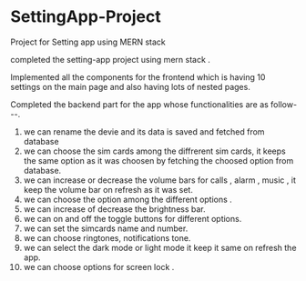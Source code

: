 # SettingApp-Project
Project for Setting app using MERN stack


completed the setting-app project using mern stack .


Implemented all the components for the frontend which is having 10 settings on the main page and 
also having lots of nested pages.


Completed the backend part for the app whose functionalities are as follow---.
1. we can rename the devie and its data is saved and fetched from database
2. we can choose the sim cards among the diffrerent sim cards, it keeps the same option as it was choosen by fetching the choosed option from database.
3. we can increase or decrease the volume bars for calls , alarm , music , it keep the volume bar on refresh as it was set.
4. we can choose the option among the different options .
5. we can increase of decrease the brightness bar.
6. we can on and off the toggle buttons for different options.
7. we can set the simcards name and number.
8. we can choose ringtones, notifications tone.
9. we can select the dark mode or light mode it keep it same on refresh the app.
10. we can choose options for screen lock .
